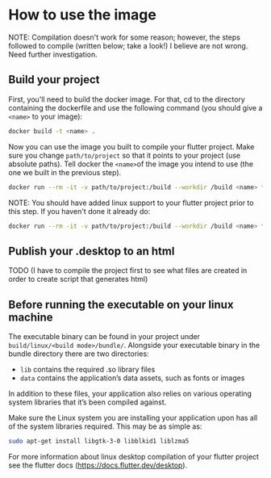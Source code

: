 # How to use the image
NOTE: Compilation doesn't work for some reason; however, the steps followed to compile (written below; take a look!) I believe are not wrong. Need further investigation.
## Build your project

First, you'll need to build the docker image. For that, cd to the directory containing the dockerfile and use the following command (you should give a `<name>` to your image):  
```bash
docker build -t <name> .
```

Now you can use the image you built to compile your flutter project. Make sure you change `path/to/project` so that it points to your project (use absolute paths). Tell docker the `<name>`of the image you intend to use (the one we built in the previous step).
```bash
docker run --rm -it -v path/to/project:/build --workdir /build <name> flutter build linux
```
NOTE: You should have added linux support to your flutter project prior to this step. If you haven't done it already do:
```bash
docker run --rm -it -v path/to/project:/build --workdir /build <name> flutter create --platforms=linux .
```

## Publish your .desktop to an html
TODO (I have to compile the project first to see what files are created in order to create script that generates html)

## Before running the executable on your linux machine
The executable binary can be found in your project under `build/linux/<build mode>/bundle/`. Alongside your executable binary in the bundle directory there are two directories:
* `lib` contains the required .so library files
* `data` contains the application’s data assets, such as fonts or images

In addition to these files, your application also relies on various operating system libraries that it’s been compiled against.

Make sure the Linux system you are installing your application upon has all of the system libraries required. This may be as simple as:
```bash
sudo apt-get install libgtk-3-0 libblkid1 liblzma5
```
For more information about linux desktop compilation of your flutter project see the flutter docs (https://docs.flutter.dev/desktop).
